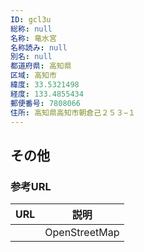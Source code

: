 ```yaml
---
ID: gcl3u
総称: null
名称: 竜水宮
名称読み: null
別名: null
都道府県: 高知県
区域: 高知市
緯度: 33.5321498
経度: 133.4855434
郵便番号: 7808066
住所: 高知県高知市朝倉己２５３−１
---
```


## その他

### 参考URL

| URL | 説明          |
| --- | ------------- |
|     | OpenStreetMap |
